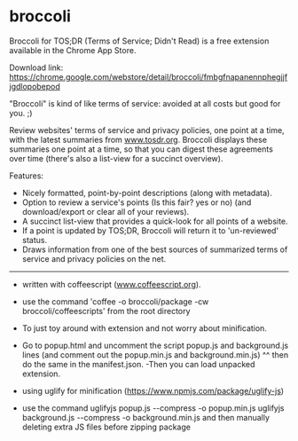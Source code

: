 # broccoli
Broccoli for TOS;DR (Terms of Service; Didn't Read) is a free extension available in the Chrome App Store.

Download link: https://chrome.google.com/webstore/detail/broccoli/fmbgfnapanennphegjjfjgdlopobepod

"Broccoli" is kind of like terms of service: avoided at all costs but good for you. ;)

Review websites' terms of service and privacy policies, one point at a time, with the latest summaries from www.tosdr.org. Broccoli displays these summaries one point at a time, so that you can digest these agreements over time (there's also a list-view for a succinct overview).

Features:
- Nicely formatted, point-by-point descriptions (along with metadata).
- Option to review a service's points (Is this fair? yes or no) (and download/export or clear all of your reviews).
- A succinct list-view that provides a quick-look for all points of a website.
- If a point is updated by TOS;DR, Broccoli will return it to 'un-reviewed' status.
- Draws information from one of the best sources of summarized terms of service and privacy policies on the net.

------------------------------------------------------------------------

- written with coffeescript (www.coffeescript.org).
- use the command 'coffee -o broccoli/package -cw broccoli/coffeescripts'
from the root directory

- To just toy around with extension and not worry about minification.
- Go to popup.html and uncomment the script popup.js and background.js lines
(and comment out the popup.min.js and background.min.js)
^^ then do the same in the manifest.json.
-Then you can load unpacked extension.

- using uglify for minification (https://www.npmjs.com/package/uglify-js)
- use the command 
uglifyjs popup.js --compress -o popup.min.js
uglifyjs background.js --compress -o background.min.js
and then manually deleting extra JS files before zipping package

